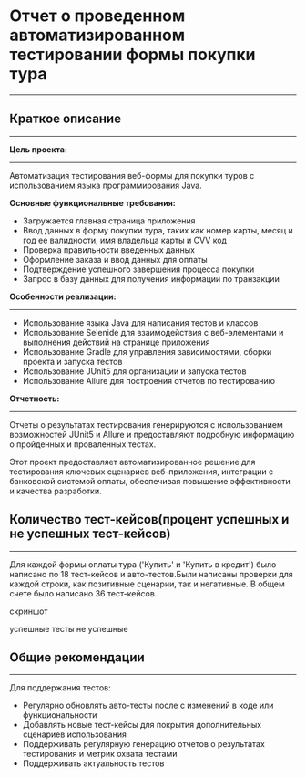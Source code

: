 # Отчет о проведенном автоматизированном тестировании формы покупки тура
___
## Краткое описание
___
**Цель проекта:**
___
Автоматизация тестирования веб-формы для покупки туров с использованием языка программирования Java.

**Основные функциональные требования:**

* Загружается главная страница приложения
* Ввод данных в форму покупки тура, таких как номер карты, месяц и год ее валидности, имя владельца карты и CVV код
* Проверка правильности введенных данных
* Оформление заказа и ввод данных для оплаты
* Подтверждение успешного завершения процесса покупки
* Запрос в базу данных для получения информации по транзакции 

**Особенности реализации:**
___
* Использование языка Java для написания тестов и классов
* Использование Selenide для взаимодействия с веб-элементами и выполнения действий на странице приложения
* Использование Gradle для управления зависимостями, сборки проекта и запуска тестов
* Использование JUnit5 для организации и запуска тестов
* Использование Allure для построения отчетов по тестированию

**Отчетность:**
___
Отчеты о результатах тестирования генерируются с использованием возможностей JUnit5 и Allure и предоставляют подробную информацию о пройденных и проваленных тестах.

Этот проект предоставляет автоматизированное решение для тестирования ключевых сценариев веб-приложения, интеграции с банковской системой оплаты, обеспечивая повышение эффективности и качества разработки.

## Количество тест-кейсов(процент успешных и не успешных тест-кейсов)
___
Для каждой формы оплаты тура ('Купить' и 'Купить в кредит') было написано по 18 тест-кейсов и авто-тестов.Были написаны проверки для каждой строки, как позитивные сценарии, так и негативные. В общем счете было написано 36 тест-кейсов.

скриншот

успешные тесты
не успешные 

## Общие рекомендации
___
Для поддержания тестов:
* Регулярно обновлять авто-тесты после с изменений в коде или функциональности
* Добавлять новые тест-кейсы для покрытия дополнительных сценариев использования
* Поддерживать регулярную генерацию отчетов о результатах тестирования и метрик охвата тестами
* Поддерживать актуальность тестов

